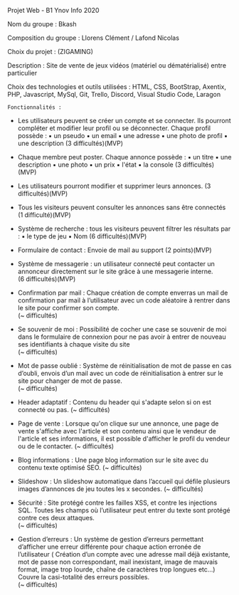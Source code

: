 Projet Web - B1 Ynov Info 2020
 
 
Nom du groupe : Bkash
 
Composition du groupe :
Llorens Clément / Lafond Nicolas
 
Choix du projet : (ZIGAMING)
 
Description : Site de vente de jeux vidéos (matériel ou dématérialisé) entre particulier
 
Choix des technologies et outils utilisées :
HTML, CSS, BootStrap, Axentix, PHP,  Javascript, MySql, Git, Trello, Discord, Visual Studio Code, Laragon


    Fonctionnalités : 
 

* Les utilisateurs peuvent se créer un compte et se connecter. Ils pourront compléter et modifier leur profil ou se déconnecter.
Chaque profil possède :
▪ un pseudo ▪ un email ▪ une adresse ▪ une photo de profil ▪ une description (3 difficultés)(MVP)
 
* Chaque membre peut poster. Chaque annonce possède :
▪ un titre ▪ une description ▪ une photo ▪ un prix ▪ l'état ▪ la console
(3 difficultés)(MVP)
 
* Les utilisateurs pourront modifier et supprimer leurs annonces.
(3 difficultés)(MVP)
 
* Tous les visiteurs peuvent consulter les annonces sans être connectés
(1 difficulté)(MVP)
 
* Système de recherche : tous les visiteurs peuvent filtrer les résultats par :
▪ le type de jeu ▪ Nom
(6 difficultés)(MVP)
 
* Formulaire de contact : Envoie de mail au support
(2 points)(MVP)
 
* Système de messagerie : un utilisateur connecté peut contacter un annonceur directement sur le site grâce à une messagerie interne.                              
(6 difficultés)(MVP)
 
* Confirmation par mail : Chaque création de compte enverras un mail de confirmation par mail à l’utilisateur avec un code aléatoire à rentrer dans le site pour confirmer son compte.                       
(~ difficultés)
 
* Se souvenir de moi : Possibilité de cocher une case se souvenir de moi dans le formulaire de connexion pour ne pas avoir à entrer de nouveau ses identifiants à chaque visite du site                         
(~ difficultés)
 
* Mot de passe oublié : Système de réinitialisation de mot de passe en cas d’oubli, envois d’un mail avec un code de réinitialisation à entrer sur le site pour changer de mot de passe.                              
(~ difficultés)
 
* Header adaptatif : Contenu du header qui s'adapte selon si on est connecté ou pas.
(~ difficultés)
 
* Page de vente : Lorsque qu'on clique sur une annonce, une page de vente s'affiche avec l'article et son contenu ainsi que le vendeur de l'article et ses informations, il est possible d'afficher le profil du vendeur ou de le contacter.
(~ difficultés)
 
* Blog informations : Une page blog information sur le site avec du contenu texte optimisé SEO.
(~ difficultés)
 
* Slideshow : Un slideshow automatique dans l’accueil qui défile plusieurs images d’annonces de jeu toutes les x secondes.
(~ difficultés)
 
* Sécurité : Site protégé contre les failles XSS, et contre les injections SQL.
Toutes les champs où l’utilisateur peut entrer du texte sont protégé contre ces deux attaques.                              
(~ difficultés)
 
* Gestion d’erreurs : Un système de gestion d’erreurs permettant d’afficher une erreur différente pour chaque action erronée de l’utilisateur ( Création d’un compte avec une adresse mail déjà existante, mot de passe non correspondant, mail inexistant, image de mauvais format, image trop lourde, chaîne de caractères trop longues etc...) Couvre la casi-totalité des erreurs possibles.                  
(~ difficultés)
